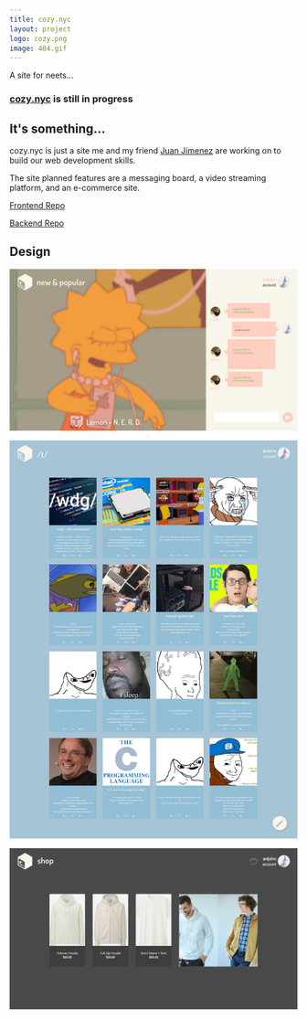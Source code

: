 ```yaml
---
title: cozy.nyc
layout: project
logo: cozy.png
image: 404.gif
---
```


A site for neets...
### [cozy.nyc](https://cozy.nyc) is still in progress

## It's something...
cozy.nyc is just a site me and my friend [Juan Jimenez](https://github.com/JimenezJC)
are working on to build our web development skills.

The site planned features are a messaging board, a video streaming platform, and an e-commerce
site.

[Frontend Repo](https://github.com/cozy-nyc/cozy-nyc-frontend)

[Backend Repo](https://github.com/cozy-nyc/cozy-nyc-backend)

## Design
![Radio](/assets/img/cozyradio.png)

![Boards](/assets/img/cozyboards.png)

![Shop](/assets/img/cozyshop.png)
